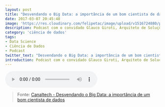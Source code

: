 ```yaml
---
layout: post
title: "Desvendando o Big Data: a importância de um bom cientista de dados"
date: 2017-03-07 20:45:48
image: 'https://res.cloudinary.com/felipetac/image/upload/v1516724880/podcast_qyv37h.png'
description: Podcast com o convidado Glauco Giroti, Arquiteto de Soluções Analíticas da IBM falando um pouco sobre a importância de um bom ciêntista de dados
category: 'ciência de dados'
tags:
- Data Science
- Ciência de Dados
- Podcast 
twitter_text: "Desvendando o Big Data: a importância de um bom cientista de dados"
introduction: Podcast com o convidado Glauco Giroti, Arquiteto de Soluções Analíticas da IBM falando um pouco sobre a importância de um bom ciêntista de dados
---
```


![](https://res.cloudinary.com/felipetac/video/upload/v1516739451/desvendando-o-big-data-a-importancia-de-um-bom-cientista-de-dados-1976_pffzig.mp3)

>Fonte: [Canaltech - Desvendando o Big Data: a importância de um bom cientista de dados](https://canaltech.com.br/podcast/desvendando-o-big-data/desvendando-o-big-data-a-importancia-de-um-bom-cientista-de-dados-1976/)

